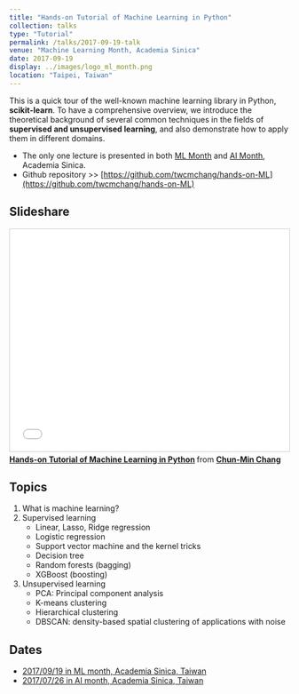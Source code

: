 ```yaml
---
title: "Hands-on Tutorial of Machine Learning in Python"
collection: talks
type: "Tutorial"
permalink: /talks/2017-09-19-talk
venue: "Machine Learning Month, Academia Sinica"
date: 2017-09-19
display: ../images/logo_ml_month.png
location: "Taipei, Taiwan"
---
```


This is a quick tour of the well-known machine learning library in Python, **scikit-learn**. To have a comprehensive overview, we introduce the theoretical background of several common techniques in the fields of **supervised and unsupervised learning**, and also demonstrate how to apply them in different domains.
- The only one lecture is presented in both [ML Month](http://ds.sinica.edu.tw/ml-month) and [AI Month](http://ds.sinica.edu.tw/category/2017-ai-month/), Academia Sinica.
- Github repository >> [https://github.com/twcmchang/hands-on-ML](https://github.com/twcmchang/hands-on-ML)

## Slideshare
<iframe src="//www.slideshare.net/slideshow/embed_code/key/LkbF0otDHcDt2q" width="100%" height="400" frameborder="0" marginwidth="0" marginheight="0" scrolling="no" style="border:1px solid #CCC; border-width:1px; margin-bottom:5px; max-width: 100%;" allowfullscreen> </iframe> <div style="margin-bottom:5px"> <strong> <a href="//www.slideshare.net/secret/LkbF0otDHcDt2q" title="Hands-on Tutorial of Machine Learning in Python" target="_blank">Hands-on Tutorial of Machine Learning in Python</a> </strong> from <strong><a href="https://www.slideshare.net/ssuser950871" target="_blank">Chun-Min Chang</a></strong> </div>

## Topics
1. What is machine learning?
2. Supervised learning
	- Linear, Lasso, Ridge regression
	- Logistic regression
	- Support vector machine and the kernel tricks
	- Decision tree
	- Random forests (bagging)
	- XGBoost (boosting)
3. Unsupervised learning
	- PCA: Principal component analysis
	- K-means clustering
	- Hierarchical clustering
	- DBSCAN: density-based spatial clustering of applications with noise

## Dates
- [2017/09/19 in ML month, Academia Sinica, Taiwan](http://ds.sinica.edu.tw/ml-month)
- [2017/07/26 in AI month, Academia Sinica, Taiwan](http://ds.sinica.edu.tw/category/2017-ai-month/)